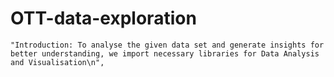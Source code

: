 # OTT-data-exploration

    "Introduction: To analyse the given data set and generate insights for better understanding, we import necessary libraries for Data Analysis and Visualisation\n",
